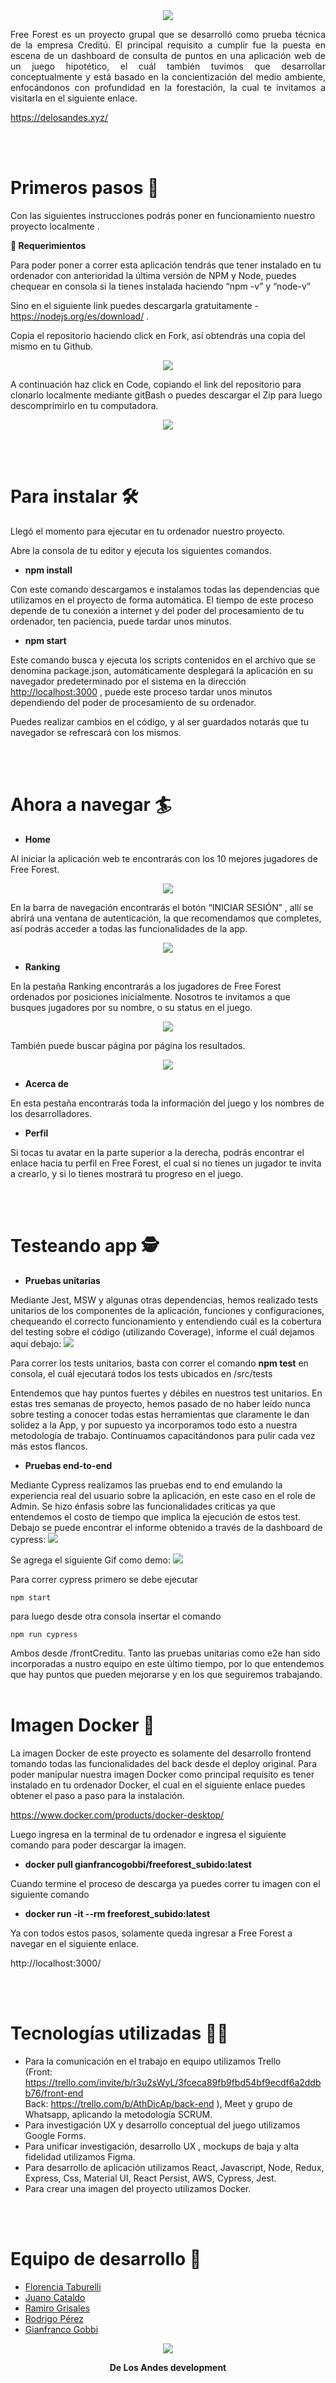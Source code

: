 <br>
<br>
<div align="center">

![](./Readme/Aspose.Words.ea102fbd-e677-478a-991b-66b51ee3534b.001.png)

</div>

<p align="justify"> Free Forest es un proyecto grupal que se desarrolló como prueba técnica de la empresa Creditú. El principal requisito a cumplir fue la puesta en escena de un dashboard de consulta de puntos en una aplicación web de un juego hipotético, el cuál también tuvimos que desarrollar conceptualmente y está basado en la concientización del medio ambiente, enfocándonos con profundidad en la forestación, la cual te invitamos a visitarla en el siguiente enlace. </p>  

https://delosandes.xyz/

<br>
<br>
<h1> Primeros pasos 🚀 </h1>

Con las siguientes instrucciones podrás poner en funcionamiento nuestro proyecto localmente .

**📑    Requerimientos**

Para poder poner a correr esta aplicación tendrás que tener instalado en tu ordenador con anterioridad la última versión de NPM y Node, puedes chequear en consola si la tienes instalada haciendo “npm -v” y “node-v”

Sino en el siguiente link puedes descargarla gratuitamente - <https://nodejs.org/es/download/> .

Copia el repositorio haciendo click en Fork, así obtendrás una copia del mismo en tu Github.

<div align="center">

![](./Readme/Aspose.Words.ea102fbd-e677-478a-991b-66b51ee3534b.002.png)

</div>

A continuación haz click en Code, copiando el link del repositorio para clonarlo localmente mediante gitBash o puedes descargar el Zip para luego descomprimirlo en tu computadora.

<div align="center">

![](./Readme/Aspose.Words.ea102fbd-e677-478a-991b-66b51ee3534b.003.png)

</div>

<br>
<br>
<h1>Para instalar 🛠 </h1>

Llegó el momento para ejecutar en tu ordenador nuestro proyecto.

Abre la consola de tu editor y ejecuta los siguientes comandos.

- **npm install**

Con este comando descargamos e instalamos todas las dependencias que utilizamos en el proyecto de forma automática. El tiempo de este proceso depende de tu conexión a internet y del poder del procesamiento de tu ordenador, ten paciencia, puede tardar unos minutos.

- **npm start**

Este comando busca y ejecuta los scripts contenidos en el archivo que se denomina package.json, automáticamente desplegará la aplicación en su navegador predeterminado por el sistema en la dirección [http://localhost:3000](http://localhost:3000/) , puede este proceso tardar unos minutos dependiendo del poder de procesamiento de su ordenador.

Puedes realizar cambios en el código, y al ser guardados notarás que tu navegador se refrescará con los mismos.

<br>
<br>
<h1>Ahora a navegar 🏄</h1>

- **Home**

Al iniciar la aplicación web te encontrarás con los 10 mejores jugadores de Free Forest.

<div align="center">

![](./Readme/Aspose.Words.ea102fbd-e677-478a-991b-66b51ee3534b.004.png)

</div>

En la barra de navegación encontrarás el botón “INICIAR SESIÓN” , allí se abrirá una ventana de autenticación, la que recomendamos que completes, así podrás acceder a todas las funcionalidades de la app.

<div align="center">

![](./Readme/Aspose.Words.ea102fbd-e677-478a-991b-66b51ee3534b.005.png)

</div>

- **Ranking**

En la pestaña Ranking encontrarás a los jugadores de Free Forest ordenados por posiciones inicialmente. Nosotros te invitamos a que busques jugadores por su nombre, o su status en el juego.

<div align="center">

![](./Readme/Aspose.Words.ea102fbd-e677-478a-991b-66b51ee3534b.006.png)

</div>

También puede buscar página por página los resultados.

<div align="center">

![](./Readme/Aspose.Words.ea102fbd-e677-478a-991b-66b51ee3534b.007.png)

</div>

- **Acerca de**

En esta pestaña encontrarás toda la información del juego y los nombres de los desarrolladores.

- **Perfil**

Si tocas tu avatar en la parte superior a la derecha, podrás encontrar el enlace hacia tu perfil en Free Forest, el cual si no tienes un jugador te invita a crearlo, y si lo tienes mostrará tu progreso en el juego.

<br>
<br>
<h1>Testeando app 🕵</h1>

- **Pruebas unitarias**

Mediante Jest, MSW y algunas otras dependencias, hemos realizado tests unitarios de los componentes de la aplicación, funciones y configuraciones, chequeando el correcto funcionamiento y entendiendo cuál es la cobertura del testing sobre el código (utilizando Coverage), informe el cuál dejamos aquí debajo:
![](./Readme/Aspose.Words.ea102fbd-e677-478a-991b-66b51ee3534b.009.png)

Para correr los tests unitarios, basta con correr el comando **npm test** en consola, el cuál ejecutará todos los tests ubicados en /src/tests

Entendemos que hay puntos fuertes y débiles en nuestros test unitarios. En estas tres semanas de proyecto, hemos pasado de no haber leído nunca sobre testing a conocer todas estas herramientas que claramente le dan solidez a la App, y por supuesto ya incorporamos todo esto a nuestra metodología de trabajo. Continuamos capacitándonos para pulir cada vez más estos flancos.

- **Pruebas end-to-end**

Mediante Cypress realizamos las pruebas end to end emulando la experiencia real del usuario sobre la aplicación, en este caso en el role de Admin. Se hizo énfasis sobre las funcionalidades criticas ya que entendemos el costo de tiempo que implica la ejecución de estos test. Debajo se puede encontrar el informe obtenido a través de la dashboard de cypress:
![](./Readme/Aspose.Words.ea102fbd-e677-478a-991b-66b51ee3534b.010.png)

Se agrega el siguiente Gif como demo:
![](./Readme/cypress-videob35e6343-892c-4343-8998-1436aa7e39a6.gif)

Para correr cypress primero se debe ejecutar 
```
npm start
```
para luego desde otra consola insertar el comando 
```
npm run cypress
```
 Ambos desde /frontCreditu. Tanto las pruebas unitarias como e2e han sido incorporadas a nustro equipo en este último tiempo, por lo que entendemos que hay puntos que pueden mejorarse y en los que seguiremos trabajando. 
<br>
<br>
<h1> Imagen Docker 🐙 </h1>
La imagen Docker de este proyecto es solamente del desarrollo frontend tomando todas las funcionalidades del back desde el deploy original.
Para poder manipular nuestra imagen Docker como principal requisito es tener instalado en tu ordenador Docker, el cual en el siguiente enlace puedes obtener el paso a paso para la instalación. 

https://www.docker.com/products/docker-desktop/ 

Luego ingresa en la terminal de tu ordenador e ingresa el siguiente comando para poder descargar la imagen.

- **docker pull gianfrancogobbi/freeforest_subido:latest**

Cuando termine el proceso de descarga ya puedes correr tu imagen con el siguiente comando

- **docker run -it --rm freeforest_subido:latest**

Ya con todos estos pasos, solamente queda ingresar a Free Forest a navegar en el siguiente enlace.

http://localhost:3000/

<br>
<br>
<h1>Tecnologías utilizadas 👨‍💻</h1>

- Para la comunicación en el trabajo en equipo utilizamos Trello
<br>(Front: https://trello.com/invite/b/r3u2sWyL/3fceca89fb9fbd54bf9ecdf6a2ddbb76/front-end
<br>Back: https://trello.com/b/AthDicAp/back-end
), Meet y grupo de Whatsapp, aplicando la metodología SCRUM.
- Para investigación UX y desarrollo conceptual del juego utilizamos Google Forms.
- Para unificar investigación, desarrollo UX , mockups de baja y alta fidelidad utilizamos Figma.
- Para desarrollo de aplicación utilizamos React, Javascript, Node, Redux, Express, Css, Material UI, React Persist, AWS, Cypress, Jest.
- Para crear una imagen del proyecto utilizamos Docker. 

<br>
<br>
<h1>Equipo de desarrollo 🌄</h1>

- [Florencia Taburelli](<https://github.com/orgs/delosandesdevs/people/FlorenciaTaburelli>)
- [Juano Cataldo](<https://github.com/orgs/delosandesdevs/people/juanocataldo>)
- [Ramiro Grisales](<https://github.com/orgs/delosandesdevs/people/orimarselasirg>)
- [Rodrigo Pérez](<https://github.com/orgs/delosandesdevs/people/rodrigo0109>)
- [Gianfranco Gobbi](<https://github.com/GianfrancoGobbi>)


<div align="center">

![](./Readme/Aspose.Words.ea102fbd-e677-478a-991b-66b51ee3534b.008.png)

**De Los Andes development**
</div>
